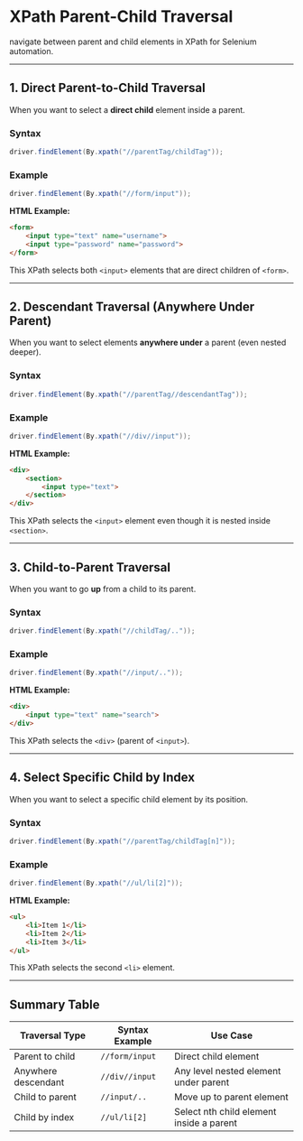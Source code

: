 # XPath Parent-Child Traversal

navigate between parent and child elements in XPath for Selenium automation.

---

## 1. Direct Parent-to-Child Traversal

When you want to select a **direct child** element inside a parent.

### Syntax
```java
driver.findElement(By.xpath("//parentTag/childTag"));
```

### Example
```java
driver.findElement(By.xpath("//form/input"));
```

**HTML Example:**
```html
<form>
    <input type="text" name="username">
    <input type="password" name="password">
</form>
```
This XPath selects both `<input>` elements that are direct children of `<form>`.

---

## 2. Descendant Traversal (Anywhere Under Parent)

When you want to select elements **anywhere under** a parent (even nested deeper).

### Syntax
```java
driver.findElement(By.xpath("//parentTag//descendantTag"));
```

### Example
```java
driver.findElement(By.xpath("//div//input"));
```

**HTML Example:**
```html
<div>
    <section>
        <input type="text">
    </section>
</div>
```
This XPath selects the `<input>` element even though it is nested inside `<section>`.

---

## 3. Child-to-Parent Traversal

When you want to go **up** from a child to its parent.

### Syntax
```java
driver.findElement(By.xpath("//childTag/.."));
```

### Example
```java
driver.findElement(By.xpath("//input/.."));
```

**HTML Example:**
```html
<div>
    <input type="text" name="search">
</div>
```
This XPath selects the `<div>` (parent of `<input>`).

---

## 4. Select Specific Child by Index

When you want to select a specific child element by its position.

### Syntax
```java
driver.findElement(By.xpath("//parentTag/childTag[n]"));
```

### Example
```java
driver.findElement(By.xpath("//ul/li[2]"));
```

**HTML Example:**
```html
<ul>
    <li>Item 1</li>
    <li>Item 2</li>
    <li>Item 3</li>
</ul>
```
This XPath selects the second `<li>` element.

---

## Summary Table

| Traversal Type       | Syntax Example                        | Use Case                                   |
|----------------------|--------------------------------------|-------------------------------------------|
| Parent to child      | `//form/input`                       | Direct child element                      |
| Anywhere descendant  | `//div//input`                       | Any level nested element under parent     |
| Child to parent      | `//input/..`                         | Move up to parent element                 |
| Child by index       | `//ul/li[2]`                         | Select nth child element inside a parent  |
